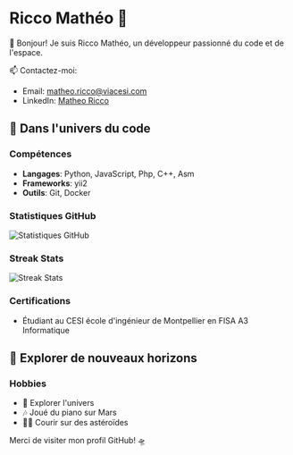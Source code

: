 # Ricco Mathéo 🚀

👋 Bonjour! Je suis Ricco Mathéo, un développeur passionné du code et de l'espace.

📫 Contactez-moi:
- Email: matheo.ricco@viacesi.com
- LinkedIn: [Matheo Ricco](https://www.linkedin.com/in/matheo-ricco)

## 🌌 Dans l'univers du code

### Compétences
- **Langages**: Python, JavaScript, Php, C++, Asm
- **Frameworks**: yii2
- **Outils**: Git, Docker

### Statistiques GitHub
![Statistiques GitHub](https://github-readme-stats.vercel.app/api?username=Gnoule&show_icons=true&theme=radical)

### Streak Stats
![Streak Stats](https://github-readme-streak-stats.herokuapp.com/?user=Gnoule&theme=radical)

### Certifications
- Étudiant au CESI école d'ingénieur de Montpellier en FISA A3 Informatique

## 🌠 Explorer de nouveaux horizons

### Hobbies
- 🔭 Explorer l'univers
- 🎶 Joué du piano sur Mars
- 🏃‍♂️ Courir sur des astéroïdes

Merci de visiter mon profil GitHub! 🛸
